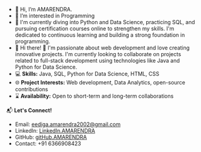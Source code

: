 - 👋 Hi, I’m AMARENDRA.
- 👀 I’m interested in Programming
- 🌱 I'm currently diving into Python and Data Science, practicing SQL, and pursuing certification courses online to strengthen my skills. I'm dedicated to continuous learning and building a strong foundation in programming. 
- 🚀
Hi there! 👋 I'm passionate about web development and love creating innovative projects. I'm currently looking to collaborate on projects related to full-stack development using technologies like Java and Python for Data Science. 
- 💻 **Skills:** Java, SQL, Python for Data Science, HTML, CSS
- 🌐 **Project Interests:** Web development, Data Analytics, open-source contributions
- ⌛ **Availability:** Open to short-term and long-term collaborations

📬 **Let's Connect!**
- Email: eediga.amarendra2002@gmail.com
- LinkedIn: [LinkedIn.AMARENDRA](https://www.linkedin.com/in/eediga-amarendra-03b88324b/)
- GitHub: [gitHub.AMARENDRA](https://github.com/AMARENDRA-EEDIGA)
- Contact: +91 6366908423 
<!---
AMARENDRA-EEDIGA/AMARENDRA-EEDIGA is a ✨ special ✨ repository because its `README.md` (this file) appears on your GitHub profile.
You can click the Preview link to take a look at your changes.
--->
